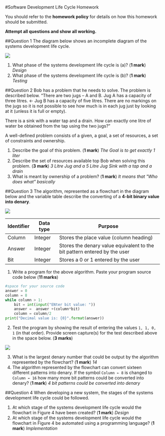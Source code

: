 #Software Development Life Cycle Homework

You should refer to the **homework policy** for details on how this homework should be submitted.

**Attempt all questions and show all working.**

##Question 1
The diagram below shows an incomplete diagram of the systems development life cycle.

![](https://www.dropbox.com/s/itzcm89732xjqwb/incomplete_cycle.jpg?dl=1)

1. What phase of the systems development life cycle is (a)? (**1 mark**)
*Design*
2. What phase of the systems development life cycle is (b)? (**1 mark**)
*Testing*

##Question 2
Bob has a problem that he needs to solve. The problem is described below.
“There are two jugs – A and B. Jug A has a capacity of three litres. 
←
Jug B has a capacity of five litres. There are no markings on the jugs so it is not possible to see how much is in each jug just by looking at it (unless it is full or empty).

There is a sink with a water  tap and a drain. How can exactly one litre of water be obtained from the tap using the two jugs?”

A well-defined problem consists of a given, a goal, a set of resources, a set of constraints and ownership.


1. Describe the goal of this problem.  (**1 mark**)
*The Goal is to get exactly 1 liter*
2. Describe the set of resources available top Bob when solving this problem.  (**3 mark**)
*3 Litre Jug and a 5 Litre Jug*
*Sink with a tap and a drain*
3. What is meant by ownership of a problem? (**1 mark**)
*It means that "Who does what" basically*

##Question 3
The algorithm, represented as a flowchart in the diagram below and the variable table describe the converting of a **4-bit binary value into denary**.

![](https://www.dropbox.com/s/n87ng9d25x6irrw/flowchart.jpg?dl=1)

|Identifier|Data type|Purpose|
|----------|---------|-------|
|Column|Integer|Stores the place value (column heading)|
|Answer|Integer|Stores the denary value equivalent to the bit pattern entered by the user|
|Bit|Integer|Stores a 0 or 1 entered by the user|

1. Write a program for the above algorithm. Paste your program source code below (**11 marks**)

```python
#space for your source code
answer = 0
column = 8
while column > 1:
    bit = int(input("ENter bit value: "))
    answer =  answer +(column*bit)
    column = column/2
print("Decimal value is: {0}".format(answer))

```

2. Test the program by showing the result of entering the values `1, 1, 0, 1` (in that order).  Provide screen capture(s) for the test described above in the space below. (**3 marks**)

![](http://s25.postimg.org/jzjksxlxr/screen.jpg)

3. What is the largest denary number that could be output by the algorithm represented by the flowchart? (**1 mark**) 
*14*
4. The algorithm represented by the flowchart can convert sixteen different patterns into denary. If the symbol `Column ← 8` is changed to `Column ← 16` how many more bit patterns could be converted into denary? (**1 mark**)
*4 bit patterns could be converted into denary*

##Question 4
When developing a new system, the stages of the systems development life cycle could be followed.

1. At which stage of the systems development life cycle would the flowchart in Figure 4 have been created? (**1 mark**)
*Design*
2. At which stage of the systems development life cycle would the flowchart in Figure 4 be automated using a programming language? (**1 mark**)
*Implementation*



